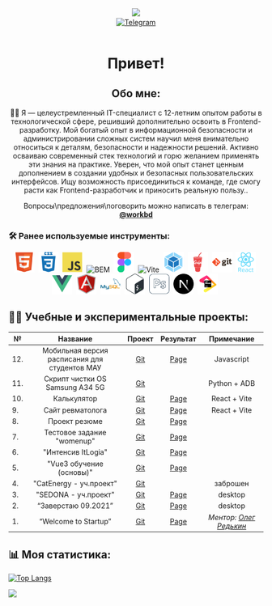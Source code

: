 [0]: https://t.me/workbd
[1]: https://sass-scss.ru
[2]: https://ru.bem.info/methodology
[3]: https://www.linkedin.com/in/r45h
[4]: https://github.com/Lazard-Live/Startup
[4.1]: https://lazard-live.github.io/Startup
[5]: https://github.com/Lazard-Live/Edu2021
[5.1]: https://lazard-live.github.io/Edu2021-page/
[6]: https://github.com/Lazard-Live/edu-htmlacademy-sedona
[6.1]: https://lazard-live.github.io/edu-htmlacademy-sedona
[7]: https://github.com/Lazard-Live/eduCatEnergy
[8]: https://github.com/Lazard-Live/mvue3edu
[8.1]: https://lazard-live.github.io/mvue3edu/
[9]: https://github.com/Lazard-Live/itlogia_4_angular
[9.1]: https://lazard-live.github.io/cars-app/
[10]: https://github.com/Lazard-Live/womanup-app
[10.1]: https://lazard-live.github.io/womanup-app/
[11]: https://github.com/Lazard-Live/MyGallery
[11.1]: https://mygallery-7vqd.onrender.com
[12]: https://github.com/Lazard-Live/MedicalLandingPage
[12.1]: https://bitenskaia-irina.onrender.com
[13]: https://github.com/Lazard-Live/calculator_vite-react/tree/master
[13.1]: https://calculator-vite-react.vercel.app
[14]: https://github.com/Lazard-Live/ADB_Install_and_delete_apps_in_Samsung_A34_G5
[15]: https://github.com/Lazard-Live/-schedule_MAU_mobile
[15.1]: https://lazard-live.github.io/-schedule_MAU_mobile/

<div id="header" align="center">
  <img src="https://media4.giphy.com/media/jdPMeyv9rn0hZHh8n9/giphy.gif?cid=790b7611b3abf9dd508946f2c47d41c9c5f78eb08e5547b0&rid=giphy.gif&ct=s" width="200"/>

  <div id="badges">
    <a href="https://t.me/workbd">
      <img src="https://img.shields.io/badge/Telegram-blue?style=for-the-badge&logo=telegram&logoColor=white" alt="Telegram"/>
    </a>
    <br>
    <img src="https://komarev.com/ghpvc/?username=your-github-lazardlive&style=flat-square&color=blue" alt=""/>
  </div>
  

  # Привет!  
   
  ## Обо мне:
 👨‍💻  Я — целеустремленный IT-специалист с 12-летним опытом работы в технологической сфере, решивший дополнительно освоить в Frontend-разработку. Мой богатый опыт в информационной безопасности и администрировании сложных систем научил меня внимательно относиться к деталям, безопасности и надежности решений. Активно осваиваю современный стек технологий и горю желанием применять эти знания на практике. Уверен, что мой опыт станет ценным дополнением в создании удобных и безопасных пользовательских интерфейсов. Ищу возможность присоединиться к команде, где смогу расти как Frontend-разработчик и приносить реальную пользу..  
  
  Вопросы\предложения\поговорить можно написать в телеграм: <b>[@workbd][0]</b>
</div>


### :hammer_and_wrench: Ранее используемые инструменты:

<div align="center">
  <img src="https://github.com/devicons/devicon/blob/master/icons/html5/html5-original.svg" title="HTML5" alt="HTML" width="40" height="40"/>&nbsp;
  <img src="https://github.com/devicons/devicon/blob/master/icons/css3/css3-plain-wordmark.svg"  title="CSS3" alt="CSS" width="40" height="40"/>&nbsp;
  <img src="https://github.com/devicons/devicon/blob/master/icons/javascript/javascript-original.svg" title="JavaScript" alt="JavaScript" width="40" height="40"/>&nbsp;
  <img src="https://ru.bem.info/S3zKVZJcFfltyiAz-bWVmw4o3IU.svgd" title="BEM"  alt="BEM" width="40" height="40"/>&nbsp;
  <img src="https://github.com/devicons/devicon/blob/master/icons/figma/figma-original.svg" title="Figma"  alt="Figma" width="40" height="40"/>&nbsp;
  <img src="https://vitejs.dev/logo.svg" title="Vite"  alt="Vite" width="40" height="40"/>&nbsp;
  <img src="https://github.com/devicons/devicon/blob/master/icons/webpack/webpack-original.svg" title="Webpack"  alt="Webpack" width="40" height="40"/>&nbsp;
  <img src="https://github.com/devicons/devicon/blob/master/icons/gulp/gulp-plain.svg" title="Gulp"  alt="Gulp" width="40" height="40"/>&nbsp;
  <img src="https://github.com/devicons/devicon/blob/master/icons/git/git-original-wordmark.svg" title="Git" **alt="Git" width="40" height="40"/>&nbsp;
  <img src="https://github.com/devicons/devicon/blob/master/icons/react/react-original-wordmark.svg" title="React" alt="React" width="40" height="40"/>&nbsp;
  <img src="https://github.com/devicons/devicon/blob/master/icons/vuejs/vuejs-original.svg" title="Vue"  alt="Vue" width="40" height="40"/>&nbsp;
  <img src="https://github.com/devicons/devicon/blob/master/icons/angularjs/angularjs-original.svg" title="AngularJs" alt="AngularJs" width="40" height="40"/>&nbsp;
  <img src="https://github.com/devicons/devicon/blob/master/icons/mysql/mysql-original-wordmark.svg" title="MySQL"  alt="MySQL" width="40" height="40"/>&nbsp;
  <img src="https://github.com/devicons/devicon/blob/master/icons/bash/bash-original.svg" title="BashL"  alt="Bash" width="40" height="40"/>&nbsp;
  <img src="https://github.com/devicons/devicon/blob/master/icons/photoshop/photoshop-line.svg" title="PS"  alt="PS" width="40" height="40"/>&nbsp;
  <img src="https://github.com/devicons/devicon/blob/master/icons/nextjs/nextjs-original.svg" title="NextJS"  alt="Figma" width="40" height="40"/>&nbsp;
  <img src="https://github.com/devicons/devicon/blob/master/icons/jetbrains/jetbrains-original.svg" title="JB"  alt="JB" width="40" height="40"/>&nbsp;
</div>

## 👨‍🔬 Учебные и экспериментальные проекты:
  
| №   |       Название       |    Проект    |  Результат | Примечание |
|-----|:--------------------:|:------------:|:----------:|:----------:|
| 12. |              Мобильная версия расписания для студентов МАУ      |          [Git][15]    |      [Page][15.1]       |        Javascript    |
| 11. |              Скрипт чистки OS Samsung A34 5G        |          [Git][14]    |            |        Python + ADB     |
| 10. |              Калькулятор        |          [Git][13]    |       [Page][13.1]      |        React + Vite     |
| 9.  |     Сайт ревматолога      |     [Git][12]         |      [Page][12.1]      |  React + Vite          |
| 8.  |     Проект резюме      |     [Git][11]         |        [Page][11.1]    |            |
| 7.  |  Тестовое задание "womenup" |       [Git][10]       |   [Page][10.1]         |            |
| 6.  | "Интенсив ItLogia"| [Git][9]  | [Page][9.1]|            |
| 5.  | "Vue3 обучение (основы)"| [Git][8]  | [Page][8.1]|            |
| 4.  | "CatEnergy - уч.проект" | [Git][7]  |            | заброшен |
| 3.  | "SEDONA - уч.проект" |   [Git][6]   | [Page][6.1]| desktop    |
| 2.  | “Заверстаю 09.2021”  |   [Git][5]   | [Page][5.1]| desktop    |
| 1.  | “Welcome to Startup” |   [Git][4]   | [Page][4.1]| *Ментор: [Олег Редькин][3]*|

## 📊 Моя статистика:
[![Top Langs](https://github-readme-stats.vercel.app/api/top-langs/?username=lazard-live&layout=compact&theme=vision-friendly-dark)](https://github.com/anuraghazra/github-readme-stats)

<div id="footer">
  <img src="https://media3.giphy.com/media/meGpQMxGPC461ZD6Ad/giphy.gif?cid=790b7611aa0d407b30dd0bd9f1be306e11e61adf83f18961&rid=giphy.gif&ct=s" width="200"/>
</div>
